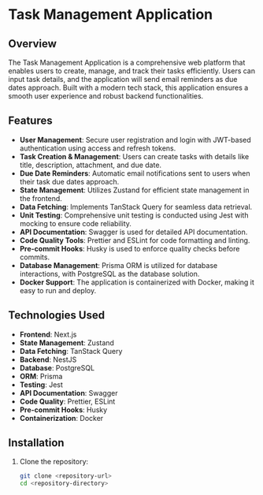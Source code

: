 # Task Management Application

## Overview

The Task Management Application is a comprehensive web platform that enables users to create, manage, and track their tasks efficiently. Users can input task details, and the application will send email reminders as due dates approach. Built with a modern tech stack, this application ensures a smooth user experience and robust backend functionalities.

## Features

- **User Management**: Secure user registration and login with JWT-based authentication using access and refresh tokens.
- **Task Creation & Management**: Users can create tasks with details like title, description, attachment, and due date.
- **Due Date Reminders**: Automatic email notifications sent to users when their task due dates approach.
- **State Management**: Utilizes Zustand for efficient state management in the frontend.
- **Data Fetching**: Implements TanStack Query for seamless data retrieval.
- **Unit Testing**: Comprehensive unit testing is conducted using Jest with mocking to ensure code reliability.
- **API Documentation**: Swagger is used for detailed API documentation.
- **Code Quality Tools**: Prettier and ESLint for code formatting and linting.
- **Pre-commit Hooks**: Husky is used to enforce quality checks before commits.
- **Database Management**: Prisma ORM is utilized for database interactions, with PostgreSQL as the database solution.
- **Docker Support**: The application is containerized with Docker, making it easy to run and deploy.

## Technologies Used

- **Frontend**: Next.js
- **State Management**: Zustand
- **Data Fetching**: TanStack Query
- **Backend**: NestJS
- **Database**: PostgreSQL
- **ORM**: Prisma
- **Testing**: Jest
- **API Documentation**: Swagger
- **Code Quality**: Prettier, ESLint
- **Pre-commit Hooks**: Husky
- **Containerization**: Docker

## Installation

1. Clone the repository:
   ```bash
   git clone <repository-url>
   cd <repository-directory>

